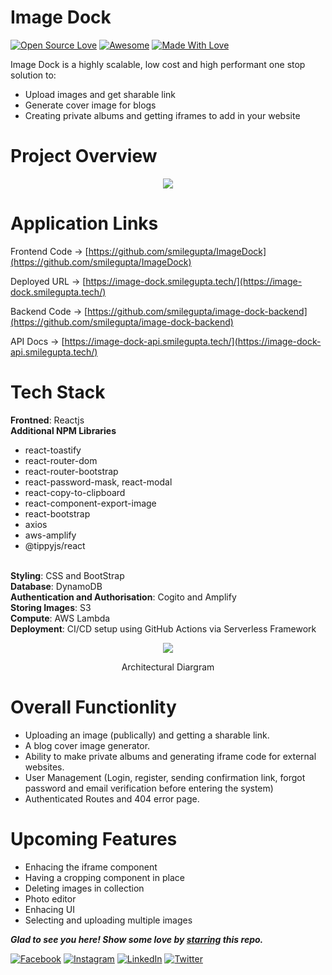# Image Dock
[![Open Source Love](https://badges.frapsoft.com/os/v2/open-source.svg?v=103)](https://github.com/smilegupta)
[![Awesome](https://cdn.rawgit.com/sindresorhus/awesome/d7305f38d29fed78fa85652e3a63e154dd8e8829/media/badge.svg)](https://github.com/smilegupta) [![Made With Love](https://img.shields.io/badge/Made%20With-Love-orange.svg)](https://github.com/smilegupta)

Image Dock is a highly scalable, low cost and high performant one stop solution to:
- Upload images and get sharable link
- Generate cover image for blogs
- Creating private albums and getting iframes to add in your website

# Project Overview
<p align="center">
  <img src="https://image-dock-uploads-be.s3.ap-south-1.amazonaws.com/image.2021-04-19T15%3A57%3A07.299Z" />
</p>

# Application Links

Frontend Code -> [https://github.com/smilegupta/ImageDock](https://github.com/smilegupta/ImageDock)

Deployed URL -> [https://image-dock.smilegupta.tech/](https://image-dock.smilegupta.tech/)

Backend Code -> [https://github.com/smilegupta/image-dock-backend](https://github.com/smilegupta/image-dock-backend)

API Docs -> [https://image-dock-api.smilegupta.tech/](https://image-dock-api.smilegupta.tech/)

# Tech Stack

<b>Frontned</b>: Reactjs
<br>
<b>Additional NPM Libraries</b>
  - react-toastify
  - react-router-dom
  - react-router-bootstrap
  - react-password-mask, react-modal
  - react-copy-to-clipboard
  - react-component-export-image
  - react-bootstrap
  - axios
  - aws-amplify
  - @tippyjs/react
<br>
<b>Styling</b>: CSS and BootStrap
<br>
<b>Database</b>: DynamoDB
<br>
<b>Authentication and Authorisation</b>: Cogito and Amplify
<br>
<b>Storing Images</b>: S3
<br>
<b>Compute</b>: AWS Lambda
<br>
<b>Deployment</b>: CI/CD setup using GitHub Actions via Serverless Framework

<p align="center">
  <img src="https://image-dock-uploads-be.s3.ap-south-1.amazonaws.com/image.2021-04-18T19%3A42%3A20.791Z" />
</p>
<p align="center">
  Architectural  Diargram 
</p>

# Overall Functionlity
- Uploading an image (publically) and getting a sharable link. 
- A blog cover image generator.
- Ability to make private albums and generating iframe code for external websites. 
- User Management (Login, register, sending confirmation link, forgot password and email verification before entering the system) 
- Authenticated Routes and 404 error page.

# Upcoming Features
- Enhacing the iframe component
- Having a cropping component in place
- Deleting images in collection
- Photo editor
- Enhacing UI
- Selecting and uploading multiple images 

***Glad to see you here! Show some love by [starring](https://github.com/smilegupta/ImageDock/) this repo.***

[![Facebook](https://img.shields.io/static/v1.svg?label=follow&message=@smileguptaaa&color=grey&logo=facebook&style=flat&logoColor=white&colorA=blue)](https://www.facebook.com/smileguptaaa)  [![Instagram](https://img.shields.io/static/v1.svg?label=follow&message=@smileguptaaa&color=grey&logo=instagram&style=flat&logoColor=white&colorA=blue)](https://www.instagram.com/smileguptaaa/) [![LinkedIn](https://img.shields.io/static/v1.svg?label=connect&message=@smilegupta&color=grey&logo=linkedin&style=flat&logoColor=white&colorA=blue)](https://www.linkedin.com/in/smilegupta/) [![Twitter](https://img.shields.io/static/v1.svg?label=connect&message=@smileguptaaa&color=grey&logo=twitter&style=flat&logoColor=white&colorA=blue)](https://twitter.com/smileguptaaa)
